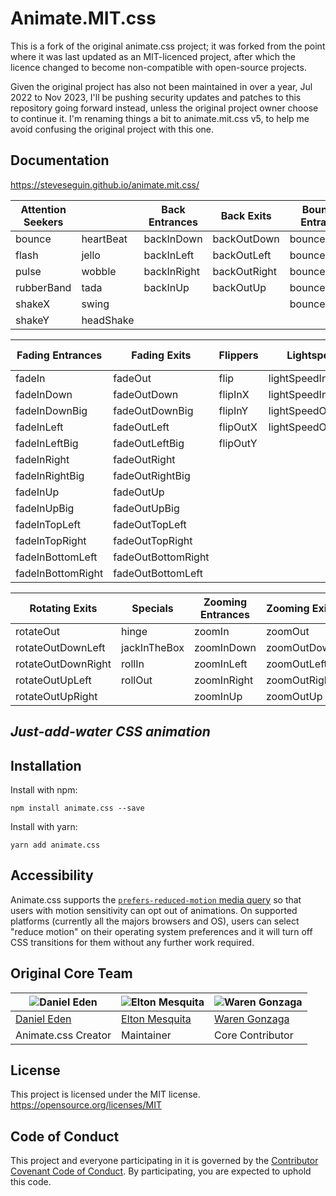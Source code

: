 # Animate.MIT.css

This is a fork of the original animate.css project; it was forked from the point where it was last updated as an MIT-licenced project, after which the licence changed to become non-compatible with open-source projects.

Given the original project has also not been maintained in over a year, Jul 2022 to Nov 2023, I'll be pushing security updates and patches to this repository going forward instead, unless the original project owner choose to continue it. I'm renaming things a bit to animate.mit.css v5, to help me avoid confusing the original project with this one.

## Documentation
https://steveseguin.github.io/animate.mit.css/

| Attention Seekers || Back Entrances   | Back Exits       | Bouncing Entrances | Bouncing Exits    |
|-------------------|------------------|------------------|------------------|--------------------|-------------------|
| bounce            |heartBeat| backInDown       | backOutDown      | bounceIn           | bounceOut         |
| flash             |jello| backInLeft       | backOutLeft      | bounceInDown       | bounceOutDown     |
| pulse             |wobble| backInRight      | backOutRight     | bounceInLeft       | bounceOutLeft     |
| rubberBand        |tada| backInUp         | backOutUp        | bounceInRight      | bounceOutRight    |
| shakeX            |swing|                  |                  | bounceInUp         | bounceOutUp       |
| shakeY            |headShake|                  |                  |                    |                   |

| Fading Entrances    | Fading Exits       | Flippers       | Lightspeed        | Rotating Entrances  |
|---------------------|--------------------|----------------|-------------------|---------------------|
| fadeIn              | fadeOut            | flip           | lightSpeedInRight | rotateIn            |
| fadeInDown          | fadeOutDown        | flipInX        | lightSpeedInLeft  | rotateInDownLeft    |
| fadeInDownBig       | fadeOutDownBig     | flipInY        | lightSpeedOutRight| rotateInDownRight   |
| fadeInLeft          | fadeOutLeft        | flipOutX       | lightSpeedOutLeft | rotateInUpLeft      |
| fadeInLeftBig       | fadeOutLeftBig     | flipOutY       |                   | rotateInUpRight     |
| fadeInRight         | fadeOutRight       |                |                   |                     |
| fadeInRightBig      | fadeOutRightBig    |                |                   |                     |
| fadeInUp            | fadeOutUp          |                |                   |                     |
| fadeInUpBig         | fadeOutUpBig       |                |                   |                     |
| fadeInTopLeft       | fadeOutTopLeft     |                |                   |                     |
| fadeInTopRight      | fadeOutTopRight    |                |                   |                     |
| fadeInBottomLeft    | fadeOutBottomRight |                |                   |                     |
| fadeInBottomRight   | fadeOutBottomLeft  |                |                   |                     |

| Rotating Exits      | Specials         | Zooming Entrances | Zooming Exits     | Sliding Entrances | Sliding Exits   |
|---------------------|------------------|-------------------|-------------------|-------------------|-----------------|
| rotateOut           | hinge            | zoomIn            | zoomOut           | slideInDown       | slideOutDown    |
| rotateOutDownLeft   | jackInTheBox     | zoomInDown        | zoomOutDown       | slideInLeft       | slideOutLeft    |
| rotateOutDownRight  | rollIn           | zoomInLeft        | zoomOutLeft       | slideInRight      | slideOutRight   |
| rotateOutUpLeft     | rollOut          | zoomInRight       | zoomOutRight      | slideInUp         | slideOutUp      |
| rotateOutUpRight    |                  | zoomInUp          | zoomOutUp         |                   |                 |


## _Just-add-water CSS animation_

## Installation

Install with npm:

```shell
npm install animate.css --save
```

Install with yarn:

```shell
yarn add animate.css
```

## Accessibility

Animate.css supports the [`prefers-reduced-motion` media query](https://webkit.org/blog/7551/responsive-design-for-motion/) so that users with motion sensitivity can opt out of animations. On supported platforms (currently all the majors browsers and OS), users can select "reduce motion" on their operating system preferences and it will turn off CSS transitions for them without any further work required.

## Original Core Team

| ![Daniel Eden](https://avatars2.githubusercontent.com/u/439365?s=460&u=512b4cc5324938ae40bbb8f3b7769d335953cd3a&v=4) | ![Elton Mesquita](https://avatars2.githubusercontent.com/u/5007208?s=460&u=418401ee605824272e5dcb955fd64ea24546a857&v=4) | ![Waren Gonzaga](https://avatars1.githubusercontent.com/u/15052701?s=460&u=9e58364978379536d3f26c4ce5cae1a2a449a0e4&v=4) |
| --- | --- | --- |
| [Daniel Eden](https://github.com/daneden) | [Elton Mesquita](https://github.com/eltonmesquita) | [Waren Gonzaga](https://github.com/WarenGonzaga) |
| Animate.css Creator | Maintainer | Core Contributor |

## License

This project is licensed under the MIT license. <https://opensource.org/licenses/MIT>

## Code of Conduct

This project and everyone participating in it is governed by the [Contributor Covenant Code of Conduct](CODE_OF_CONDUCT.md). By participating, you are expected to uphold this code.

